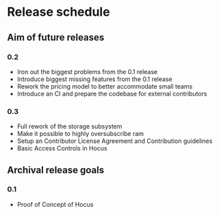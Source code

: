 # Release schedule

## Aim of future releases

### 0.2

- Iron out the biggest problems from the 0.1 release
- Introduce biggest missing features from the 0.1 release
- Rework the pricing model to better accommodate small teams
- Introduce an CI and prepare the codebase for external contributors

### 0.3

- Full rework of the storage subsystem
- Make it possible to highly oversubscribe ram
- Setup an Contributor License Agreement and Contribution guidelines
- Basic Access Controls in Hocus

## Archival release goals

### 0.1

- Proof of Concept of Hocus
